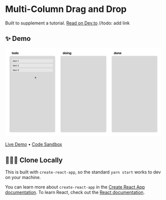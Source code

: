 # Multi-Column Drag and Drop

Built to supplement a tutorial. [Read on Dev.to]() //todo: add link

## ✨️ Demo

![demo gif](https://github.com/imjoshellis/react-beautiful-dnd-tutorial/blob/master/readme/final%20product.gif?raw=true)

[Live Demo](https://imjoshellis-dnd-tutorial.netlify.app) • [Code Sandbox](https://codesandbox.io/s/react-beautiful-dnd-tutorial-6296o)

## 👨🏻‍💻️ Clone Locally

This is built with `create-react-app`, so the standard `yarn start` works to dev on your machine.

You can learn more about `create-react-app` in the [Create React App documentation](https://facebook.github.io/create-react-app/docs/getting-started). To learn React, check out the [React documentation](https://reactjs.org/).
